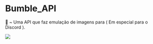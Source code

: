 # Bumble_API
🔌 ~ Uma API que faz emulação de imagens para ( Em especial para o Discord ).

<img src="https://img.shields.io/static/v1?label=Status&message=Incompleto&color=9A00FE&style=for-the-badge&logo=ghost"/>
